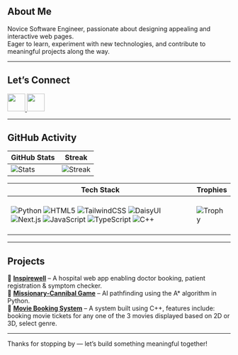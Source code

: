 ## About Me  
Novice Software Engineer, passionate about designing appealing and interactive web pages.  
Eager to learn, experiment with new technologies, and contribute to meaningful projects along the way.

---

##  Let’s Connect
 <a href="mailto:aryaprabhu28@gmail.com">
    <img src="https://img.icons8.com/color/48/000000/gmail--v1.png" width="40"/>
  </a>           <a href="https://www.linkedin.com/in/arya-prabhu/">
                    <img src="https://cdn-icons-png.flaticon.com/512/174/174857.png" width="40" height="40">
                  </a>


---

##  GitHub Activity  

<div align="center">


| GitHub Stats | Streak |
|--------------|--------|
| ![Stats](https://github-readme-stats.vercel.app/api?username=Arya2809&show_icons=true&theme=midnight-purple) | ![Streak](https://github-readme-streak-stats.herokuapp.com?user=Arya2809&theme=midnight-purple&hide_border=true) |


| Tech Stack | Trophies |
|------------|----------|
| <div align="left"> <br> ![Python](https://img.shields.io/badge/Python-3776AB?style=for-the-badge&logo=python&logoColor=white) ![HTML5](https://img.shields.io/badge/HTML5-E34F26?style=for-the-badge&logo=html5&logoColor=white) ![TailwindCSS](https://img.shields.io/badge/Tailwind_CSS-06B6D4?style=for-the-badge&logo=tailwindcss&logoColor=white) ![DaisyUI](https://img.shields.io/badge/DaisyUI-5A0EF8?style=for-the-badge&logo=daisyui&logoColor=white) ![Next.js](https://img.shields.io/badge/Next.js-000000?style=for-the-badge&logo=nextdotjs&logoColor=white) ![JavaScript](https://img.shields.io/badge/JavaScript-F7DF1E?style=for-the-badge&logo=javascript&logoColor=black) ![TypeScript](https://img.shields.io/badge/TypeScript-007ACC?style=for-the-badge&logo=typescript&logoColor=white) ![C++](https://img.shields.io/badge/C++-00599C?style=for-the-badge&logo=cplusplus&logoColor=white) <br><br> </div> | ![Trophy](https://github-profile-trophy.vercel.app/?username=Arya2809&theme=algolia&title=Commit,Followers,Repositories,Stars&row=1&column=4&margin-w=30&margin-h=30) |

</div>


---

##  Projects 
🔹 **[Inspirewell](https://github.com/Arya2809/Inspirewell)** – A hospital web app enabling doctor booking, patient registration & symptom checker.   
🔹 **[Missionary-Cannibal Game](https://github.com/Arya2809/missionary-cannibal-game)** – AI pathfinding using the A* algorithm in Python.  
🔹 **[Movie Booking System](https://github.com/Arya2809/Movie-Booking-System)** – A system built using C++, features include: booking movie tickets for any one of the 3 movies displayed based on 2D or 3D, select genre.

---



Thanks for stopping by — let’s build something meaningful together!  
